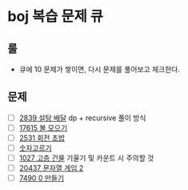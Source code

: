 # boj 복습 문제 큐
## 룰
- 큐에 10 문제가 쌓이면, 다시 문제를 풀어보고 체크한다.

## 문제
- [ ] [2839 설탕 배달](https://www.acmicpc.net/problem/2839) dp + recursive 풀이 방식
- [ ] [17615 볼 모으기](https://www.acmicpc.net/problem/17615)
- [ ] [2531 회전 초밥](https://www.acmicpc.net/problem/2531) 
- [ ] [숫자고르기](https://www.acmicpc.net/problem/2668)
- [ ] [1027 고층 건물](https://www.acmicpc.net/problem/1027) 기울기 및 카운트 시 주의할 것
- [ ] [20437 문자열 게임 2](https://www.acmicpc.net/problem/20437)
- [ ] [7490 0 만들기](https://www.acmicpc.net/problem/7490)

